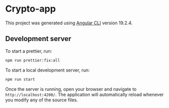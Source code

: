 # Crypto-app

This project was generated using [Angular CLI](https://github.com/angular/angular-cli) version 19.2.4.

## Development server

To start a prettier, run:

```bash
npm run prettier:fix:all
```

To start a local development server, run:

```bash
npm run start
```

Once the server is running, open your browser and navigate to `http://localhost:4200/`. The application will automatically reload whenever you modify any of the source files.
